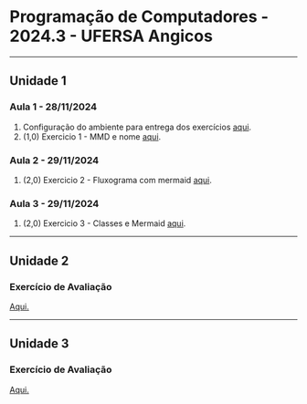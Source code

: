 # Programação de Computadores - 2024.3 - UFERSA Angicos

---

## Unidade 1

### Aula 1 - 28/11/2024

1. Configuração do ambiente para entrega dos exercícios [aqui](u1_aula1.md).
2. (1,0) Exercicio 1 - MMD e nome [aqui](u1_exercicio1.md).

### Aula 2 - 29/11/2024

1. (2,0) Exercicio 2 - Fluxograma com mermaid [aqui](u1_exercicio2.md).

### Aula 3 - 29/11/2024

1. (2,0) Exercicio 3 - Classes e Mermaid [aqui](u1_exercicio3.md).

---

## Unidade 2

### Exercício de Avaliação

[Aqui.](u2_exercicio1.md)


---

## Unidade 3

### Exercício de Avaliação

[Aqui.](u3_exercicio1.md)
